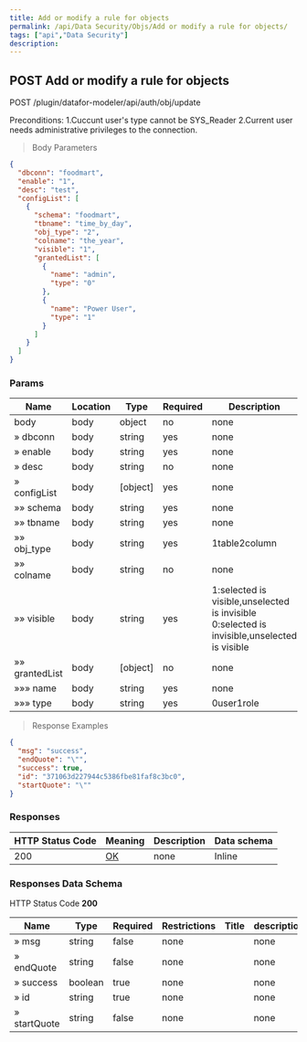 ```yaml
---
title: Add or modify a rule for objects
permalink: /api/Data Security/Objs/Add or modify a rule for objects/
tags: ["api","Data Security"]
description: 
---
```


## POST Add or modify a rule for objects

POST /plugin/datafor-modeler/api/auth/obj/update

Preconditions:
1.Cuccunt user's type cannot be SYS_Reader
2.Current user needs administrative privileges to the connection.

> Body Parameters

```json
{
  "dbconn": "foodmart",
  "enable": "1",
  "desc": "test",
  "configList": [
    {
      "schema": "foodmart",
      "tbname": "time_by_day",
      "obj_type": "2",
      "colname": "the_year",
      "visible": "1",
      "grantedList": [
        {
          "name": "admin",
          "type": "0"
        },
        {
          "name": "Power User",
          "type": "1"
        }
      ]
    }
  ]
}
```

### Params

|Name|Location|Type|Required|Description|
|---|---|---|---|---|
|body|body|object| no |none|
|» dbconn|body|string| yes |none|
|» enable|body|string| yes |none|
|» desc|body|string| no |none|
|» configList|body|[object]| yes |none|
|»» schema|body|string| yes |none|
|»» tbname|body|string| yes |none|
|»» obj_type|body|string| yes |1table2column|
|»» colname|body|string| no |none|
|»» visible|body|string| yes |1:selected is visible,unselected is invisible 0:selected is invisible,unselected is visible|
|»» grantedList|body|[object]| no |none|
|»»» name|body|string| yes |none|
|»»» type|body|string| yes |0user1role|

> Response Examples

```json
{
  "msg": "success",
  "endQuote": "\"",
  "success": true,
  "id": "371063d227944c5386fbe81faf8c3bc0",
  "startQuote": "\""
}
```

### Responses

|HTTP Status Code |Meaning|Description|Data schema|
|---|---|---|---|
|200|[OK](https://tools.ietf.org/html/rfc7231#section-6.3.1)|none|Inline|

### Responses Data Schema

HTTP Status Code **200**

|Name|Type|Required|Restrictions|Title|description|
|---|---|---|---|---|---|
|» msg|string|false|none||none|
|» endQuote|string|false|none||none|
|» success|boolean|true|none||none|
|» id|string|true|none||none|
|» startQuote|string|false|none||none|
